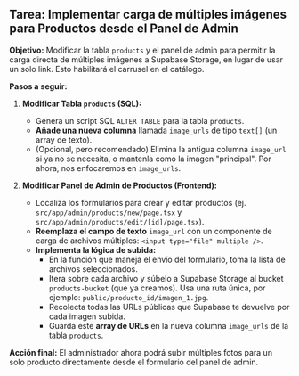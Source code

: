## Tarea: Implementar carga de múltiples imágenes para Productos desde el Panel de Admin

**Objetivo:** Modificar la tabla `products` y el panel de admin para permitir la carga directa de múltiples imágenes a Supabase Storage, en lugar de usar un solo link. Esto habilitará el carrusel en el catálogo.

**Pasos a seguir:**

1.  **Modificar Tabla `products` (SQL):**
    * Genera un script SQL `ALTER TABLE` para la tabla `products`.
    * **Añade una nueva columna** llamada `image_urls` de tipo `text[]` (un array de texto).
    * (Opcional, pero recomendado) Elimina la antigua columna `image_url` si ya no se necesita, o mantenla como la imagen "principal". Por ahora, nos enfocaremos en `image_urls`.

2.  **Modificar Panel de Admin de Productos (Frontend):**
    * Localiza los formularios para crear y editar productos (ej. `src/app/admin/products/new/page.tsx` y `src/app/admin/products/edit/[id]/page.tsx`).
    * **Reemplaza el campo de texto** `image_url` con un componente de carga de archivos múltiples: `<input type="file" multiple />`.
    * **Implementa la lógica de subida:**
        * En la función que maneja el envío del formulario, toma la lista de archivos seleccionados.
        * Itera sobre cada archivo y súbelo a Supabase Storage al bucket `products-bucket` (que ya creamos). Usa una ruta única, por ejemplo: `public/producto_id/imagen_1.jpg`.
        * Recolecta todas las URLs públicas que Supabase te devuelve por cada imagen subida.
        * Guarda este **array de URLs** en la nueva columna `image_urls` de la tabla `products`.

**Acción final:** El administrador ahora podrá subir múltiples fotos para un solo producto directamente desde el formulario del panel de admin.